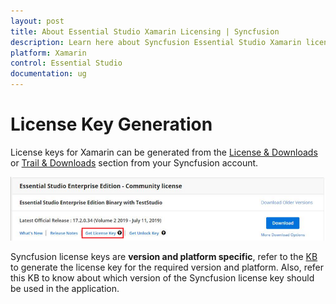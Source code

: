```yaml
---
layout: post
title: About Essential Studio Xamarin Licensing | Syncfusion
description: Learn here about Syncfusion Essential Studio Xamarin license key, how to generate the license key, how to register the license key, and more details.
platform: Xamarin
control: Essential Studio
documentation: ug
---
```



# License Key Generation

License keys for Xamarin can be generated from the [License & Downloads](https://syncfusion.com/account/downloads) or [Trail & Downloads](https://www.syncfusion.com/account/manage-trials/downloads) section from your Syncfusion account. 

![Get License Key](licensing-images/generate-license.png)

Syncfusion license keys are **version and platform specific**, refer to the [KB](https://www.syncfusion.com/kb/8976/how-to-generate-license-key-for-licensed-products) to generate the license key for the required version and platform. Also, refer this KB to know about which version of the Syncfusion license key should be used in the application.
